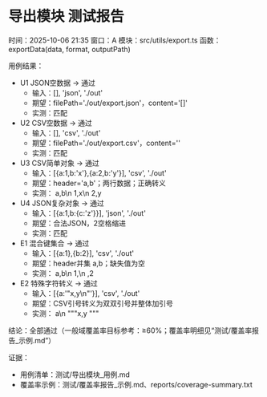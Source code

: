 # 导出模块 测试报告

时间：2025-10-06 21:35
窗口：A
模块：src/utils/export.ts
函数：exportData(data, format, outputPath)

用例结果：
- U1 JSON空数据 → 通过
  - 输入：[], 'json', './out'
  - 期望：filePath='./out/export.json'，content='[]'
  - 实测：匹配
- U2 CSV空数据 → 通过
  - 输入：[], 'csv', './out'
  - 期望：filePath='./out/export.csv'，content=''
  - 实测：匹配
- U3 CSV简单对象 → 通过
  - 输入：[{a:1,b:'x'},{a:2,b:'y'}], 'csv', './out'
  - 期望：header='a,b'；两行数据；正确转义
  - 实测：
    a,b\n
    1,x\n
    2,y
- U4 JSON复杂对象 → 通过
  - 输入：[{a:1,b:{c:'z'}}], 'json', './out'
  - 期望：合法JSON，2空格缩进
  - 实测：匹配
- E1 混合键集合 → 通过
  - 输入：[{a:1},{b:2}], 'csv', './out'
  - 期望：header并集 a,b；缺失值为空
  - 实测：
    a,b\n
    1,\n
    ,2
- E2 特殊字符转义 → 通过
  - 输入：[{a:'"x,y\n"'}], 'csv', './out'
  - 期望：CSV引号转义为双双引号并整体加引号
  - 实测：
    a\n
    """x,y
"""

结论：全部通过（一般域覆盖率目标参考：≥60%；覆盖率明细见“测试/覆盖率报告_示例.md”）

证据：
- 用例清单：测试/导出模块_用例.md
- 覆盖率示例：测试/覆盖率报告_示例.md、reports/coverage-summary.txt
